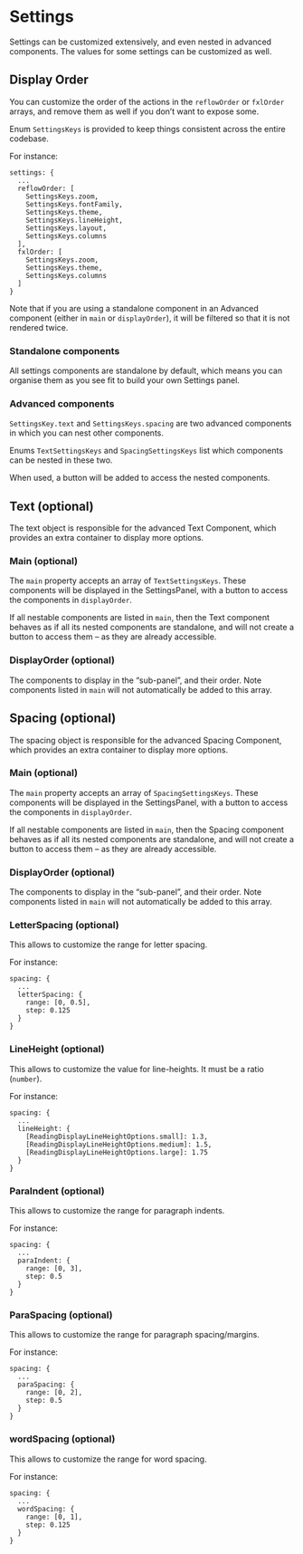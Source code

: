 # Settings

Settings can be customized extensively, and even nested in advanced components. The values for some settings can be customized as well.

## Display Order

You can customize the order of the actions in the `reflowOrder` or `fxlOrder` arrays, and remove them as well if you don’t want to expose some. 

Enum `SettingsKeys` is provided to keep things consistent across the entire codebase.

For instance:

```
settings: {
  ...
  reflowOrder: [
    SettingsKeys.zoom,
    SettingsKeys.fontFamily,
    SettingsKeys.theme,
    SettingsKeys.lineHeight,
    SettingsKeys.layout,
    SettingsKeys.columns
  ],
  fxlOrder: [
    SettingsKeys.zoom,
    SettingsKeys.theme,
    SettingsKeys.columns
  ]
}
```

Note that if you are using a standalone component in an Advanced component (either in `main` or `displayOrder`), it will be filtered so that it is not rendered twice.

### Standalone components

All settings components are standalone by default, which means you can organise them as you see fit to build your own Settings panel.

### Advanced components

`SettingsKey.text` and `SettingsKeys.spacing` are two advanced components in which you can nest other components.

Enums `TextSettingsKeys` and `SpacingSettingsKeys` list which components can be nested in these two.

When used, a button will be added to access the nested components.

## Text (optional)

The text object is responsible for the advanced Text Component, which provides an extra container to display more options.

### Main (optional)

The `main` property accepts an array of `TextSettingsKeys`. These components will be displayed in the SettingsPanel, with a button to access the components in `displayOrder`.

If all nestable components are listed in `main`, then the Text component behaves as if all its nested components are standalone, and will not create a button to access them – as they are already accessible.

### DisplayOrder (optional)

The components to display in the “sub-panel”, and their order. Note components listed in `main` will not automatically be added to this array.

## Spacing (optional)

The spacing object is responsible for the advanced Spacing Component, which provides an extra container to display more options.

### Main (optional)

The `main` property accepts an array of `SpacingSettingsKeys`. These components will be displayed in the SettingsPanel, with a button to access the components in `displayOrder`.

If all nestable components are listed in `main`, then the Spacing component behaves as if all its nested components are standalone, and will not create a button to access them – as they are already accessible.

### DisplayOrder (optional)

The components to display in the “sub-panel”, and their order. Note components listed in `main` will not automatically be added to this array.

### LetterSpacing (optional)

This allows to customize the range for letter spacing.

For instance: 

```
spacing: {
  ...
  letterSpacing: {
    range: [0, 0.5],
    step: 0.125
  }
}
```

### LineHeight (optional)

This allows to customize the value for line-heights. It must be a ratio (`number`).

For instance:

```
spacing: {
  ...
  lineHeight: {
    [ReadingDisplayLineHeightOptions.small]: 1.3,
    [ReadingDisplayLineHeightOptions.medium]: 1.5,
    [ReadingDisplayLineHeightOptions.large]: 1.75
  }
}
```

### ParaIndent (optional)

This allows to customize the range for paragraph indents.

For instance: 

```
spacing: {
  ...
  paraIndent: {
    range: [0, 3],
    step: 0.5
  }
}
```

### ParaSpacing (optional)

This allows to customize the range for paragraph spacing/margins.

For instance: 

```
spacing: {
  ...
  paraSpacing: {
    range: [0, 2],
    step: 0.5
  }
}
```

### wordSpacing (optional)

This allows to customize the range for word spacing.

For instance: 

```
spacing: {
  ...
  wordSpacing: {
    range: [0, 1],
    step: 0.125
  }
}
```